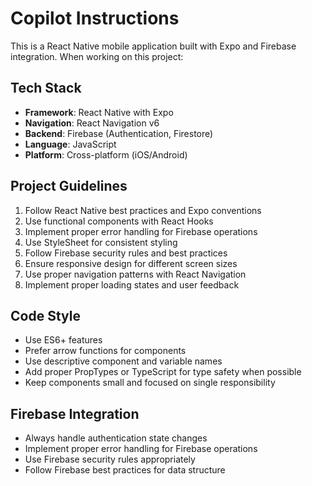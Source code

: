 # Copilot Instructions

<!-- Use this file to provide workspace-specific custom instructions to Copilot. For more details, visit https://code.visualstudio.com/docs/copilot/copilot-customization#_use-a-githubcopilotinstructionsmd-file -->

This is a React Native mobile application built with Expo and Firebase integration. When working on this project:

## Tech Stack
- **Framework**: React Native with Expo
- **Navigation**: React Navigation v6
- **Backend**: Firebase (Authentication, Firestore)
- **Language**: JavaScript
- **Platform**: Cross-platform (iOS/Android)

## Project Guidelines
1. Follow React Native best practices and Expo conventions
2. Use functional components with React Hooks
3. Implement proper error handling for Firebase operations
4. Use StyleSheet for consistent styling
5. Follow Firebase security rules and best practices
6. Ensure responsive design for different screen sizes
7. Use proper navigation patterns with React Navigation
8. Implement proper loading states and user feedback

## Code Style
- Use ES6+ features
- Prefer arrow functions for components
- Use descriptive component and variable names
- Add proper PropTypes or TypeScript for type safety when possible
- Keep components small and focused on single responsibility

## Firebase Integration
- Always handle authentication state changes
- Implement proper error handling for Firebase operations
- Use Firebase security rules appropriately
- Follow Firebase best practices for data structure
